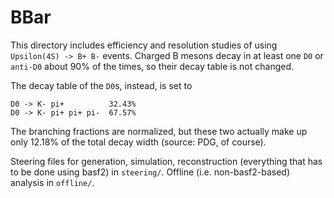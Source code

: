 # BBar
This directory includes efficiency and resolution studies of using
`Upsilon(4S) -> B+ B-` events. Charged B mesons decay in at least one `D0` or
`anti-D0` about 90% of the times, so their decay table is not changed.

The decay table of the `D0`s, instead, is set to
```
D0 -> K- pi+          32.43%
D0 -> K- pi+ pi+ pi-  67.57%
```
The branching fractions are normalized, but these two actually make up only
12.18% of the total decay width (source: PDG, of course).

Steering files for generation, simulation, reconstruction (everything that has
to be done using basf2) in `steering/`. Offline (i.e. non-basf2-based) analysis
in `offline/`.
